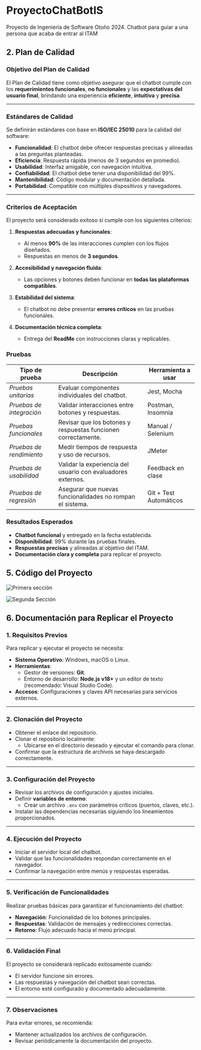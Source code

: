 # ProyectoChatBotIS
Proyecto de Ingeniería de Software Otoño 2024. Chatbot para guiar a una persona que acaba de entrar al ITAM


## 2. Plan de Calidad

### **Objetivo del Plan de Calidad**  
El Plan de Calidad tiene como objetivo asegurar que el chatbot cumple con los **requerimientos funcionales**, **no funcionales** y las **expectativas del usuario final**, brindando una experiencia **eficiente**, **intuitiva** y **precisa**.

---

### **Estándares de Calidad**  
Se definirán estándares con base en **ISO/IEC 25010** para la calidad del software:

- **Funcionalidad**: El chatbot debe ofrecer respuestas precisas y alineadas a las preguntas planteadas.  
- **Eficiencia**: Respuesta rápida (menos de 3 segundos en promedio).  
- **Usabilidad**: Interfaz amigable, con navegación intuitiva.  
- **Confiabilidad**: El chatbot debe tener una disponibilidad del 99%.  
- **Mantenibilidad**: Código modular y documentación detallada.  
- **Portabilidad**: Compatible con múltiples dispositivos y navegadores.  

---

### **Criterios de Aceptación**  
El proyecto será considerado exitoso si cumple con los siguientes criterios:

1. **Respuestas adecuadas y funcionales**:  
   - Al menos **90%** de las interacciones cumplen con los flujos diseñados.  
   - Respuestas en menos de **3 segundos**.

2. **Accesibilidad y navegación fluida**:  
   - Las opciones y botones deben funcionar en **todas las plataformas compatibles**.  

3. **Estabilidad del sistema**:  
   - El chatbot no debe presentar **errores críticos** en las pruebas funcionales.  

4. **Documentación técnica completa**:  
   - Entrega del **ReadMe** con instrucciones claras y replicables.  





### Pruebas

| **Tipo de prueba**           | **Descripción**                                              | **Herramienta a usar**       |
|------------------------------|-------------------------------------------------------------|-----------------------------|
| *Pruebas unitarias*          | Evaluar componentes individuales del chatbot.               | Jest, Mocha                 |
| *Pruebas de integración*     | Validar interacciones entre botones y respuestas.           | Postman, Insomnia           |
| *Pruebas funcionales*        | Revisar que los botones y respuestas funcionen correctamente.| Manual / Selenium           |
| *Pruebas de rendimiento*     | Medir tiempos de respuesta y uso de recursos.               | JMeter                      |
| *Pruebas de usabilidad*      | Validar la experiencia del usuario con evaluadores externos.| Feedback en clase           |
| *Pruebas de regresión*       | Asegurar que nuevas funcionalidades no rompan el sistema.   | Git + Test Automáticos      |



### Resultados Esperados

- **Chatbot funcional** y entregado en la fecha establecida.  
- **Disponibilidad**: 99% durante las pruebas finales.  
- **Respuestas precisas** y alineadas al objetivo del ITAM.  
- **Documentación clara y completa** para replicar el proyecto.  

## 5. Código del Proyecto

![Primera sección](ProyectoChatBotIS/FotoChatBot.png)


![Segunda Sección](ProyectoChatBotIS/FotoChatBot2.png)


## 6. Documentación para Replicar el Proyecto

### **1. Requisitos Previos**  
Para replicar y ejecutar el proyecto se necesita:  
- **Sistema Operativo**: Windows, macOS o Linux.  
- **Herramientas**:  
   - Gestor de versiones: **Git**.  
   - Entorno de desarrollo: **Node.js v18+** y un editor de texto (recomendado: Visual Studio Code).  
- **Accesos**: Configuraciones y claves API necesarias para servicios externos.  

---

### **2. Clonación del Proyecto**  
- Obtener el enlace del repositorio.  
- Clonar el repositorio localmente:  
   - Ubicarse en el directorio deseado y ejecutar el comando para clonar.  
- Confirmar que la estructura de archivos se haya descargado correctamente.  

---

### **3. Configuración del Proyecto**  
- Revisar los archivos de configuración y ajustes iniciales.  
- Definir **variables de entorno**:  
   - Crear un archivo `.env` con parámetros críticos (puertos, claves, etc.).  
- Instalar las dependencias necesarias siguiendo los lineamientos proporcionados.  

---

### **4. Ejecución del Proyecto**  
- Iniciar el servidor local del chatbot.  
- Validar que las funcionalidades respondan correctamente en el navegador.  
- Confirmar la navegación entre menús y respuestas esperadas.  

---

### **5. Verificación de Funcionalidades**  
Realizar pruebas básicas para garantizar el funcionamiento del chatbot:  
- **Navegación**: Funcionalidad de los botones principales.  
- **Respuestas**: Validación de mensajes y redirecciones correctas.  
- **Retorno**: Flujo adecuado hacia el menú principal.  

---

### **6. Validación Final**  
El proyecto se considerará replicado exitosamente cuando:  
- El servidor funcione sin errores.  
- Las respuestas y navegación del chatbot sean correctas.  
- El entorno esté configurado y documentado adecuadamente.  

---

### **7. Observaciones**  
Para evitar errores, se recomienda:  
- Mantener actualizados los archivos de configuración.  
- Revisar periódicamente la documentación del proyecto.  




